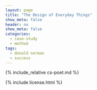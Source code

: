 ```yaml
---
layout: page
title: "The Design of Everyday Things"
show_meta: false
header: no
show_meta: false
categories:
  - case-study
  - method
tags:
  - donald norman
  - success
---
```


{% include_relative cs-poet.md %}

{% include license.html %}
